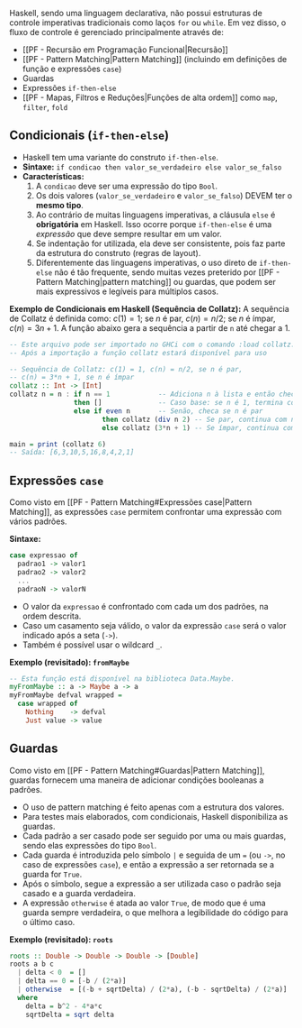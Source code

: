 Haskell, sendo uma linguagem declarativa, não possui estruturas de controle imperativas tradicionais como laços `for` ou `while`. Em vez disso, o fluxo de controle é gerenciado principalmente através de:
-   [[PF - Recursão em Programação Funcional|Recursão]]
-   [[PF - Pattern Matching|Pattern Matching]] (incluindo em definições de função e expressões `case`)
-   Guardas
-   Expressões `if-then-else`
-   [[PF - Mapas, Filtros e Reduções|Funções de alta ordem]] como `map`, `filter`, `fold`

## Condicionais (`if-then-else`)

-   Haskell tem uma variante do construto `if-then-else`.
-   **Sintaxe:**
    `if condicao then valor_se_verdadeiro else valor_se_falso`
-   **Características:**
    1.  A `condicao` deve ser uma expressão do tipo `Bool`.
    2.  Os dois valores (`valor_se_verdadeiro` e `valor_se_falso`) DEVEM ter o **mesmo tipo**.
    3.  Ao contrário de muitas linguagens imperativas, a cláusula `else` é **obrigatória** em Haskell. Isso ocorre porque `if-then-else` é uma *expressão* que deve sempre resultar em um valor.
    4.  Se indentação for utilizada, ela deve ser consistente, pois faz parte da estrutura do construto (regras de layout).
    5.  Diferentemente das linguagens imperativas, o uso direto de `if-then-else` não é tão frequente, sendo muitas vezes preterido por [[PF - Pattern Matching|pattern matching]] ou guardas, que podem ser mais expressivos e legíveis para múltiplos casos.

**Exemplo de Condicionais em Haskell (Sequência de Collatz):**
A sequência de Collatz é definida como: $c(1) = 1$; se $n$ é par, $c(n) = n/2$; se $n$ é ímpar, $c(n) = 3n+1$. A função abaixo gera a sequência a partir de `n` até chegar a 1.
```haskell
-- Este arquivo pode ser importado no GHCi com o comando :load collatz.hs
-- Após a importação a função collatz estará disponível para uso

-- Sequência de Collatz: c(1) = 1, c(n) = n/2, se n é par,
-- c(n) = 3*n + 1, se n é ímpar
collatz :: Int -> [Int]
collatz n = n : if n == 1            -- Adiciona n à lista e então checa a condição
                then []              -- Caso base: se n é 1, termina com lista vazia
                else if even n       -- Senão, checa se n é par
                       then collatz (div n 2) -- Se par, continua com n/2
                       else collatz (3*n + 1) -- Se ímpar, continua com 3n+1

main = print (collatz 6)
-- Saída: [6,3,10,5,16,8,4,2,1]
```

## Expressões `case`

Como visto em [[PF - Pattern Matching#Expressões case|Pattern Matching]], as expressões `case` permitem confrontar uma expressão com vários padrões.

**Sintaxe:**
```haskell
case expressao of
  padrao1 -> valor1
  padrao2 -> valor2
  ...
  padraoN -> valorN
```
-   O valor da `expressao` é confrontado com cada um dos padrões, na ordem descrita.
-   Caso um casamento seja válido, o valor da expressão `case` será o valor indicado após a seta (`->`).
-   Também é possível usar o wildcard `_`.

**Exemplo (revisitado): `fromMaybe`**
```haskell
-- Esta função está disponível na biblioteca Data.Maybe.
myFromMaybe :: a -> Maybe a -> a
myFromMaybe defval wrapped =
  case wrapped of
    Nothing    -> defval
    Just value -> value
```

## Guardas

Como visto em [[PF - Pattern Matching#Guardas|Pattern Matching]], guardas fornecem uma maneira de adicionar condições booleanas a padrões.

-   O uso de pattern matching é feito apenas com a estrutura dos valores.
-   Para testes mais elaborados, com condicionais, Haskell disponibiliza as guardas.
-   Cada padrão a ser casado pode ser seguido por uma ou mais guardas, sendo elas expressões do tipo `Bool`.
-   Cada guarda é introduzida pelo símbolo `|` e seguida de um `=` (ou `->`, no caso de expressões `case`), e então a expressão a ser retornada se a guarda for `True`.
-   Após o símbolo, segue a expressão a ser utilizada caso o padrão seja casado e a guarda verdadeira.
-   A expressão `otherwise` é atada ao valor `True`, de modo que é uma guarda sempre verdadeira, o que melhora a legibilidade do código para o último caso.

**Exemplo (revisitado): `roots`**
```haskell
roots :: Double -> Double -> Double -> [Double]
roots a b c
  | delta < 0  = []
  | delta == 0 = [-b / (2*a)]
  | otherwise  = [(-b + sqrtDelta) / (2*a), (-b - sqrtDelta) / (2*a)]
  where
    delta = b^2 - 4*a*c
    sqrtDelta = sqrt delta
```